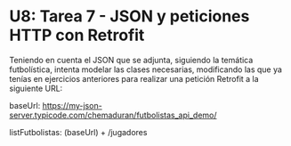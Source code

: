 # U8: Tarea 7 - JSON y peticiones HTTP con Retrofit

Teniendo en cuenta el JSON que se adjunta, siguiendo la temática futbolística, intenta modelar las clases necesarias, modificando las que ya tenías en ejercicios anteriores para realizar una petición Retrofit a la siguiente URL:

baseUrl: https://my-json-server.typicode.com/chemaduran/futbolistas_api_demo/

listFutbolistas: (baseUrl) + /jugadores